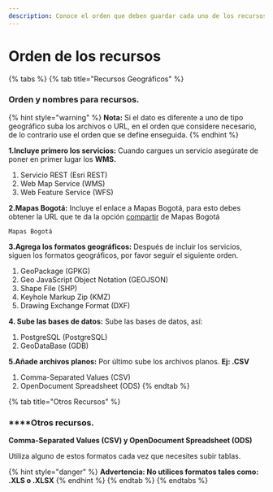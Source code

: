```yaml
---
description: Conoce el orden que deben guardar cada uno de los recursos publicados.
---
```


# Orden de los recursos

{% tabs %}
{% tab title="Recursos Geográficos" %}
###                               **O**rden y nombres para recursos.

{% hint style="warning" %}
**Nota:** Si el dato es diferente a uno de tipo geográfico suba los archivos o URL, en el orden que considere necesario, de lo contrario use el orden que se define enseguida.
{% endhint %}

**1.Incluye primero los servicios:** Cuando cargues un servicio asegúrate de poner en primer lugar los **WMS.**

1.  Servicio REST \(Esri REST\)
2.  Web Map Service \(WMS\)
3.  Web Feature Service \(WFS\)

**2.Mapas Bogotá:** Incluye el enlace a Mapas Bogotá, para esto debes obtener la URL que te da la opción [compartir](https://mapasbogota.gitbook.io/ayuda/compartir) de Mapas Bogotá

    Mapas Bogotá 

**3.Agrega los formatos geográficos:** Después de incluir los servicios, siguen los formatos geográficos, por favor seguir el siguiente orden.

1. GeoPackage \(GPKG\)
2. Geo JavaScript Object Notation \(GEOJSON\)
3. Shape File \(SHP\)
4. Keyhole Markup Zip \(KMZ\)
5. Drawing Exchange Format \(DXF\)

**4. Sube las bases de datos:** Sube las bases de datos, así:

1. PostgreSQL \(PostgreSQL\)
2. GeoDataBase \(GDB\)

**5.Añade archivos planos:** Por último sube los archivos planos. **Ej: .CSV**

1. Comma-Separated Values \(CSV\)
2. OpenDocument Spreadsheet \(ODS\)
{% endtab %}

{% tab title="Otros Recursos" %}
###                                                        ****Otros recursos.

**Comma-Separated Values \(CSV\) y OpenDocument Spreadsheet \(ODS\)**

Utiliza alguno de estos formatos cada vez que necesites subir tablas. 

{% hint style="danger" %}
**Advertencia: No utilices formatos tales como: .XLS o .XLSX**
{% endhint %}
{% endtab %}
{% endtabs %}









